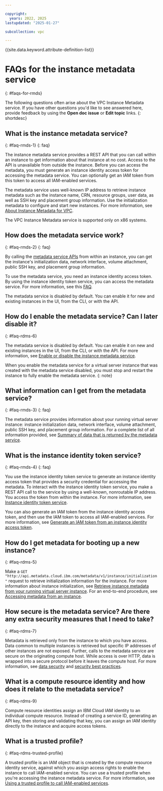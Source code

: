 ```yaml
---

copyright:
  years: 2022, 2025
lastupdated: "2025-01-27"

subcollection: vpc

---
```


{{site.data.keyword.attribute-definition-list}}

# FAQs for the instance metadata service
{: #faqs-for-rmds}

The following questions often arise about the VPC Instance Metadata service. If you have other questions you'd like to see answered here, provide feedback by using the **Open doc issue** or **Edit topic** links.
{: shortdesc}

## What is the instance metadata service?
{: #faq-rmds-1}
{: faq}

The instance metadata service provides a REST API that you can call within an instance to get information about that instance at no cost. Access to the API is unavailable from outside the instance. Before you can access the metadata, you must generate an instance identity access token for accessing the metadata service. You can optionally get an IAM token from this token to access all IAM-enabled services.

The metadata service uses well-known IP address to retrieve instance metadata such as the instance name, CRN, resource groups, user data, as well as SSH key and placement group information. Use the initialization metadata to configure and start new instances. For more information, see [About Instance Metadata for VPC](/docs/vpc?topic=vpc-imd-about).

The VPC Instance Metadata service is supported only on x86 systems.

## How does the metadata service work?
{: #faq-rmds-2}
{: faq}

By calling the [metadata service APIs](/apidocs/vpc-metadata-beta) from within an instance, you can get the instance's initialization data, network interface, volume attachment, public SSH key, and placement group information.

To use the metadata service, you need an instance identity access token. By using the instance identity token service, you can access the metadata service. For more information, see this [FAQ](#faq-rmds-4).

The metadata service is disabled by default. You can enable it for new and existing instances in the UI, from the CLI, or with the API.

## How do I enable the metadata service? Can I later disable it?
{: #faq-rdms-6}

The metadata service is disabled by default. You can enable it on new and existing instances in the UI, from the CLI, or with the API. For more information, see [Enable or disable the instance metadata service](/docs/vpc?topic=vpc-imd-configure-service&interface=cli#imd-metadata-service-enable).

When you enable the metadata service for a virtual server instance that was created with the metadata service disabled, you must stop and restart the instance to fully enable the metadata service.
{: note}

## What information can I get from the metadata service?
{: #faq-rmds-3}
{: faq}

The metadata service provides information about your running virtual server instance: instance initialization data, network interface, volume attachment, public SSH key, and placement group information. For a complete list of all information provided, see [Summary of data that is returned by the metadata service](/docs/vpc?topic=vpc-imd-metadata-summary).

## What is the instance identity token service?
{: #faq-rmds-4}
{: faq}

You use the instance identity token service to generate an instance identity access token that provides a security credential for accessing the metadata. To interact with the instance identity token service, you make a REST API call to the service by using a well-known, nonroutable IP address. You access the token from within the instance. For more information, see [Instance identity token service](/docs/vpc?topic=vpc-imd-about#imd-vpc-access-token).

You can also generate an IAM token from the instance identity access token, and then use the IAM token to access all IAM-enabled services. For more information, see [Generate an IAM token from an instance identity access token](/docs/vpc?topic=vpc-imd-configure-service&interface=cli#imd-token-exchange).

## How do I get metadata for booting up a new instance?
{: #faq-rdms-5}

Make a `GET "http://api.metadata.cloud.ibm.com/metadata/v1/instance/initialization"` request to retrieve initialization information for the instance. For more information about instance initialization, see [Retrieve instance metadata from your running virtual server instance](/docs/vpc?topic=vpc-imd-get-metadata#imd-retrieve-instance-data). For an end-to-end procedure, see [Accessing metadata from an instance](/docs/vpc?topic=vpc-imd-access-instance-metadata).

## How secure is the metadata service? Are there any extra security measures that I need to take?
{: #faq-rdms-7}

Metadata is retrieved only from the instance to which you have access. Data common to multiple instances is retrieved but specific IP addresses of other instances are not exposed. Further, calls to the metadata service are secure on the originating compute host. While access is over HTTP, data is wrapped into a secure protocol before it leaves the compute host. For more information, see [data security](/docs/vpc?topic=vpc-imd-about#imd-security) and [security best practices](/docs/vpc?topic=vpc-imd-security-best-practices).

## What is a compute resource identity and how does it relate to the metadata service?
{: #faq-rdms-9}

Compute resource identities assign an IBM Cloud IAM identity to an individual compute resource. Instead of creating a service ID, generating an API key, then storing and validating that key, you can assign an IAM identity directly to the instance and acquire access tokens.

## What is a trusted profile?
{: #faq-rdms-trusted-profile}

A trusted profile is an IAM object that is created by the compute resource identity service, against which you assign access rights to enable the instance to call IAM-enabled service. You can use a trusted profile when you're accessing the instance metadata service. For more information, see [Using a trusted profile to call IAM-enabled services](/docs/vpc?topic=vpc-imd-trusted-profile-metadata).
